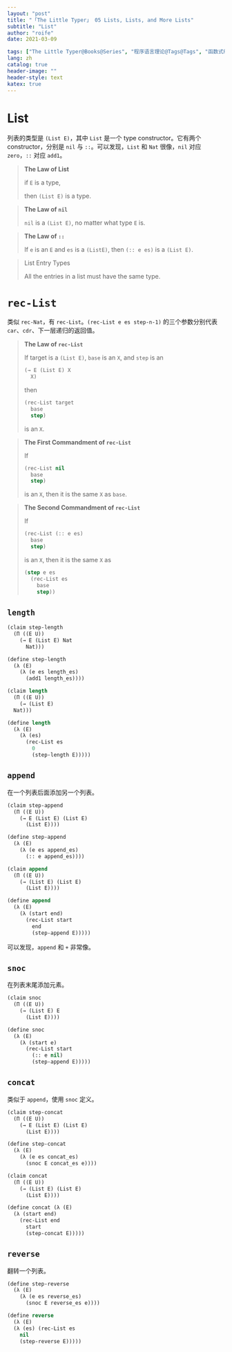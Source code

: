 ```yaml
---
layout: "post"
title: "「The Little Typer」 05 Lists, Lists, and More Lists"
subtitle: "List"
author: "roife"
date: 2021-03-09

tags: ["The Little Typer@Books@Series", "程序语言理论@Tags@Tags", "函数式编程@Tags@Tags", "Dependent Type@Tags@Tags", "Dan Friedman@Series@Series", "Pie@Languages@Tags"]
lang: zh
catalog: true
header-image: ""
header-style: text
katex: true
---
```


# List

列表的类型是 `(List E)`，其中 `List` 是一个 type constructor。它有两个 constructor，分别是 `nil` 与 `::`。可以发现，`List` 和 `Nat` 很像，`nil` 对应 `zero`，`::` 对应 `add1`。

> **The Law of List**
>
> if `E` is a type,
>
> then `(List E)` is a type.

> **The Law of `nil`**
>
> `nil` is a `(List E)`, no matter what type `E` is.


> **The Law of `::`**
>
> If `e` is an `E` and `es` is a `(ListE)`, then `(:: e es)` is a `(List E)`.

> List Entry Types
>
> All the entries in a list must have the same type.

# `rec-List`

类似 `rec-Nat`，有 `rec-List`。`(rec-List e es step-n-1)` 的三个参数分别代表 `car`、`cdr`、下一层递归的返回值。

> **The Law of `rec-List`**
>
> If target is a `(List E)`, `base` is an `X`, and `step` is an
>
> ```lisp
> (→ E (List E) X
>   X)
> ```
>
> then
>
> ```lisp
> (rec-List target
>   base
>   step)
> ```
>
> is an `X`.

> **The First Commandment of `rec-List`**
>
> If
>
> ```lisp
> (rec-List nil
>   base
>   step)
> ```
>
> is an `X`, then it is the same `X` as `base`.

> **The Second Commandment of `rec-List`**
>
> If
>
> ```lisp
> (rec-List (:: e es)
>   base
>   step)
> ```
>
> is an `X`, then it is the same `X` as
>
> ```lisp
> (step e es
>   (rec-List es
>     base
>     step))
> ```

## `length`

```lisp
(claim step-length
  (Π ((E U))
    (→ E (List E) Nat
      Nat)))

(define step-length
  (λ (E)
    (λ (e es length_es)
      (add1 length_es))))

(claim length
  (Π ((E U))
    (→ (List E)
  Nat)))

(define length
  (λ (E)
    (λ (es)
      (rec-List es
        0
        (step-length E)))))
```

## `append`

在一个列表后面添加另一个列表。

```lisp
(claim step-append
  (Π ((E U))
    (→ E (List E) (List E)
      (List E))))

(define step-append
  (λ (E)
    (λ (e es append_es)
      (:: e append_es))))

(claim append
  (Π ((E U))
    (→ (List E) (List E)
      (List E))))

(define append
  (λ (E)
    (λ (start end)
      (rec-List start
        end
        (step-append E)))))
```

可以发现，`append` 和 `+` 非常像。

## `snoc`

在列表末尾添加元素。

```lisp
(claim snoc
  (Π ((E U))
    (→ (List E) E
      (List E))))

(define snoc
  (λ (E)
    (λ (start e)
      (rec-List start
        (:: e nil)
        (step-append E)))))
```

## `concat`

类似于 `append`，使用 `snoc` 定义。

```lisp
(claim step-concat
  (Π ((E U))
    (→ E (List E) (List E)
      (List E))))

(define step-concat
  (λ (E)
    (λ (e es concat_es)
      (snoc E concat_es e))))

(claim concat
  (Π ((E U))
    (→ (List E) (List E)
      (List E))))

(define concat (λ (E)
  (λ (start end)
    (rec-List end
      start
      (step-concat E)))))
```

## `reverse`

翻转一个列表。

```lisp
(define step-reverse
  (λ (E)
    (λ (e es reverse_es)
      (snoc E reverse_es e))))

(define reverse
  (λ (E)
  (λ (es) (rec-List es
    nil
    (step-reverse E)))))
```